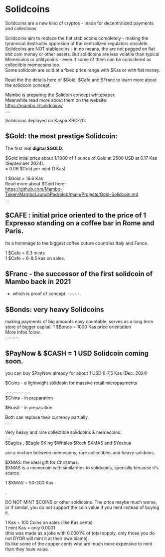 # Solidcoins
Solidcoins are a new kind of cryptos - made for decentralized payments and collections

Solidcoins aim to replace the fiat stablecoins completely - making the tyrannical destructiv oppresion of the centralized regulators obsolete.
Solidcoins are NOT stablecoins - in no means, the are not pegged on fiat shit coin money or other assets.
But solidcoins are less volatile than typical Memecoins  or utilitycoins - even if some of them can be considered as collectible memecoins too.  
Some solidcoin are sold at a fixed price range with $Kas or with fiat money.  
  
Read the the details here of $Gold, $Cafe and $Franc to learn more about the solidcoin concept.  

Mambo is preparing the Solidoin concept whitepaper.  
Meanwhile read more about them on the website: 
https://mambo.li/solidcoins/  
....  

Solidcoins deployed on Kaspa KRC-20:

## $Gold: the most prestige Solidcoin:  

The first real **digital $GOLD**:  

$Gold intial price about 1/1000 of 1 ounce of Gold at 2500 USD at 0.17 Kas (September 2024).  
= 0.06 $Gold per mint (1 Kas)  

1 $Gold = 16.6 Kas  
Read more about $Gold here:  
https://github.com/Mambo-Token/MamboLaunchPad/blob/main/Projects/Gold-Solidcoin.md  
...
 
## $CAFE : initial price oriented to the price of 1 Expresso standing on a coffee bar in Rome and Paris.  
Its a hommage to the biggest coffee cuture countries Italy and Fance.  

1 $Cafe = 8.3 mints  
1 $Cafe = 6-8.5 kas on sales.  

## $Franc - the successor of the first solidcoin of Mambo back in 2021
- which is proof of concept.
-.-.-.-.

## $Bonds: very heavy Solidcoins  

making payments of big amounts easy countable, serves as a long term store of bigger capital.
1 $Bonds = 1000 Kas price orientation  
More Infos folow.  
...-.-.-.
## $PayNow & $CASH  = 1 USD Solidcoin  coming soon.  
you can buy $PayNow already for about 1 USD 6-7.5 Kas (Dec. 2024)  

$Coins - a lightwight solidcoin for massive retail micropayments  

.-.-.--.-.-.-.-.    
$China - in preparation  

$Brasil - in preparation  

Both can replace their currency partially.   
.....  

Very heavy and rare collectible solidcoins & memecoins:  
.....  
$Eagles , $Eagle $King $Whales $Rock $XMAS and $Yeshua  

are a mixture between memecoins, rare collectibles and heavy solidoins.  

$XMAS: the ideal gift for Christmas.  
$XMAS is a memecoin with similarities to solidcoins, specially because it's scarce.  

1 $XMAS = 50-200 Kas

.

DO NOT MINT $COINS or other soldicoins. The price maybe much worse, or if similar, you do not support the coin value if you mint instead of buying it.

1 Kas = 100 Coins on sales (like Kas cents)  
1 mint Kas = only 0.0001  
(this was made as a joke with 0.0001% of total supply, only those you do not DYOR will mint it at their own blame).  
Its like some of the copper cents who are much more expensive to mint than they have value.  
